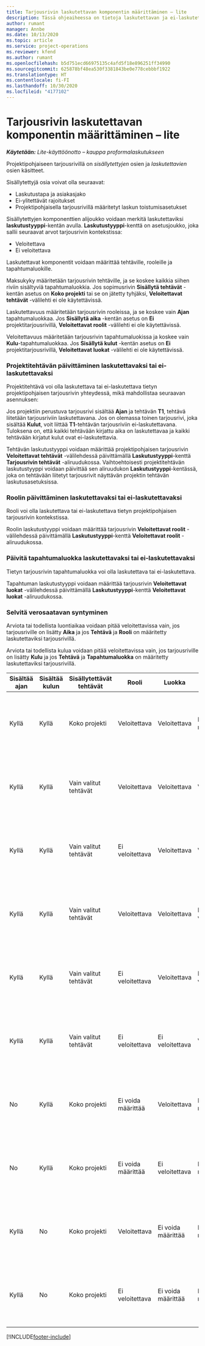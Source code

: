 ```yaml
---
title: Tarjousrivin laskutettavan komponentin määrittäminen – lite
description: Tässä ohjeaiheessa on tietoja laskutettavan ja ei-laskutettavan komponentin määrittämisestä projektipohjaisella tarjousrivillä.
author: rumant
manager: Annbe
ms.date: 10/13/2020
ms.topic: article
ms.service: project-operations
ms.reviewer: kfend
ms.author: rumant
ms.openlocfilehash: b5d751ecd66975135c4afd5f18e896251ff34990
ms.sourcegitcommit: 625878bf48ea530f3381843be0e778cebbbf1922
ms.translationtype: HT
ms.contentlocale: fi-FI
ms.lasthandoff: 10/30/2020
ms.locfileid: "4177102"
---
```

# <a name="configure-the-chargeable-components-of-a-quote-line---lite"></a>Tarjousrivin laskutettavan komponentin määrittäminen – lite

_**Käytetään:** Lite-käyttöönotto – kauppa proformalaskutukseen_

Projektipohjaiseen tarjousrivillä on *sisällytettyjen* osien ja *laskutettavien* osien käsitteet.

Sisällytettyjä osia voivat olla seuraavat:

  - Laskutustapa ja asiakasjako
  - Ei-ylitettävät rajoitukset 
  - Projektipohjaisella tarjousrivillä määritetyt laskun toistumisasetukset

Sisällytettyjen komponenttien alijoukko voidaan merkitä laskutettaviksi **laskutustyyppi**-kentän avulla. **Laskutustyyppi**-kenttä on asetusjoukko, joka sallii seuraavat arvot tarjousrivin kontekstissa:

  - Veloitettava
  - Ei veloitettava

Laskutettavat komponentit voidaan määrittää tehtäville, rooleille ja tapahtumaluokille.

Maksukyky määritetään tarjousrivin tehtäville, ja se koskee kaikkia siihen riviin sisältyviä tapahtumaluokkia. Jos sopimusrivin **Sisällytä tehtävät** -kentän asetus on **Koko projekti** tai se on jätetty tyhjäksi, **Veloitettavat tehtävät** -välilehti ei ole käytettävissä.

Laskutettavuus määritetään tarjousrivin rooleissa, ja se koskee vain **Ajan** tapahtumaluokkaa. Jos **Sisällytä aika** -kentän asetus on **Ei** projektitarjousrivillä, **Veloitettavat roolit** -välilehti ei ole käytettävissä.

Veloitettavuus määritetään tarjousrivin tapahtumaluokissa ja koskee vain **Kulu**-tapahtumaluokkaa. Jos **Sisällytä kulut** -kentän asetus on **Ei** projektitarjousrivillä, **Veloitettavat luokat** -välilehti ei ole käytettävissä.

### <a name="update-a-project-task-to-be-chargeable-or-non-chargeable"></a>Projektitehtävän päivittäminen laskutettavaksi tai ei-laskutettavaksi

Projektitehtävä voi olla laskutettava tai ei-laskutettava tietyn projektipohjaisen tarjousrivin yhteydessä, mikä mahdollistaa seuraavan asennuksen:

Jos projektiin perustuva tarjousrivi sisältää **Ajan** ja tehtävän **T1**, tehtävä liitetään tarjousriviin laskutettavana. Jos on olemassa toinen tarjousrivi, joka sisältää **Kulut**, voit liittää **T1**-tehtävän tarjousriviin ei-laskutettavana. Tuloksena on, että kaikki tehtävään kirjattu aika on laskutettavaa ja kaikki tehtävään kirjatut kulut ovat ei-laskutettavia.

Tehtävän laskutustyyppi voidaan määrittää projektipohjaisen tarjousrivin **Veloitettavat tehtävät** -välilehdessä päivittämällä **Laskutustyyppi**-kenttä **Tarjousrivin tehtävät** -aliruudukossa. Vaihtoehtoisesti projektitehtävän laskutustyyppi voidaan päivittää sen aliruudukon **Laskutustyyppi**-kentässä, joka on tehtävään liitetyt tarjousrivit näyttävän projektin tehtävän laskutusasetuksissa.

### <a name="update-a-role-to-be-chargeable-or-non-chargeable"></a>Roolin päivittäminen laskutettavaksi tai ei-laskutettavaksi

Rooli voi olla laskutettava tai ei-laskutettava tietyn projektipohjaisen tarjousrivin kontekstissa.

Roolin laskutustyyppi voidaan määrittää tarjousrivin **Veloitettavat roolit** -välilehdessä päivittämällä **Laskutustyyppi**-kenttä **Veloitettavat roolit** -aliruudukossa.

### <a name="update-a-transaction-category-to-be-chargeable-or-non-chargeable"></a>Päivitä tapahtumaluokka laskutettavaksi tai ei-laskutettavaksi

Tietyn tarjousrivin tapahtumaluokka voi olla laskutettava tai ei-laskutettava.

Tapahtuman laskutustyyppi voidaan määrittää tarjousrivin **Veloitettavat luokat** -välilehdessä päivittämällä **Laskutustyyppi**-kenttä **Veloitettavat luokat** -aliruudukossa.

### <a name="resolve-chargeability"></a>Selvitä verosaatavan syntyminen
Arviota tai todellista luontiaikaa voidaan pitää veloitettavissa vain, jos tarjousriville on lisätty **Aika** ja jos **Tehtävä** ja **Rooli** on määritetty laskutettaviksi tarjousrivillä.

Arviota tai todellista kulua voidaan pitää veloitettavissa vain, jos tarjousriville on lisätty **Kulu** ja jos **Tehtävä** ja **Tapahtumaluokka** on määritetty laskutettaviksi tarjousrivillä.

| Sisältää ajan | Sisältää kulun | Sisällytettävät tehtävät | Rooli | Luokka | Tehtävä | Laskutus |
| --- | --- | --- | --- | --- | --- | --- |
| Kyllä | Kyllä | Koko projekti | Veloitettava | Veloitettava | Ei voida määrittää | Laskutus toteutuneesta ajasta: Laskutettava </br>Laskutustyyppi tosiasiallisista kustannuksista: Laskutettava |
| Kyllä | Kyllä | Vain valitut tehtävät | Veloitettava | Veloitettava | Veloitettava | Laskutus toteutuneesta ajasta: Laskutettava</br>Laskutustyyppi tosiasiallisista kustannuksista: Laskutettava |
| Kyllä | Kyllä | Vain valitut tehtävät | Ei veloitettava | Veloitettava | Veloitettava | Laskutus toteutuneesta ajasta: Ei veloitettava</br>Laskutustyyppi tosiasiallisista kustannuksista: Laskutettava |
| Kyllä | Kyllä | Vain valitut tehtävät | Veloitettava | Veloitettava | Ei veloitettava | Laskutus toteutuneesta ajasta: Ei veloitettava</br> Laskutustyyppi tosiasiallisista kustannuksista: Ei veloitettava |
| Kyllä | Kyllä | Vain valitut tehtävät | Ei veloitettava | Veloitettava | Ei veloitettava | Laskutus toteutuneesta ajasta: Ei veloitettava</br> Laskutustyyppi tosiasiallisista kustannuksista: Ei veloitettava |
| Kyllä | Kyllä | Vain valitut tehtävät | Ei veloitettava | Ei veloitettava | Veloitettava | Laskutus toteutuneesta ajasta: Ei veloitettava</br> Laskutustyyppi tosiasiallisista kustannuksista: Ei veloitettava |
| No | Kyllä | Koko projekti | Ei voida määrittää | Veloitettava | Ei voida määrittää | Laskutus toteutuneesta ajasta: Ei saatavilla </br>Laskutustyyppi tosiasiallisista kustannuksista: Laskutettava |
| No | Kyllä | Koko projekti | Ei voida määrittää | Ei veloitettava | Ei voida määrittää | Laskutus toteutuneesta ajasta: Ei saatavilla </br>Laskutustyyppi tosiasiallisista kustannuksista: Ei veloitettava |
| Kyllä | No | Koko projekti | Veloitettava | Ei voida määrittää | Ei voida määrittää | Laskutus toteutuneesta ajasta: Laskutettava</br>Laskutustyyppi tosiasiallisista kustannuksista: Ei saatavilla |
| Kyllä | No | Koko projekti | Ei veloitettava | Ei voida määrittää | Ei voida määrittää | Laskutus toteutuneesta ajasta: Ei veloitettava </br>Laskutustyyppi tosiasiallisista kustannuksista: Ei saatavilla |


[!INCLUDE[footer-include](../../includes/footer-banner.md)]